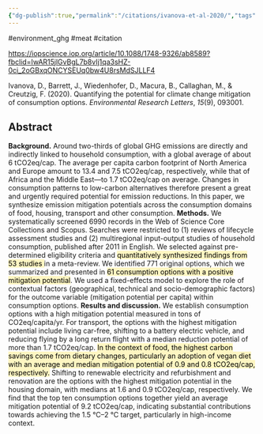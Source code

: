```yaml
---
{"dg-publish":true,"permalink":"/citations/ivanova-et-al-2020/","tags":["#environment_ghg","#meat","#citation"],"created":"2025-10-23T17:42:46.245+01:00","updated":"2025-10-23T18:06:08.927+01:00"}
---
```


#environment_ghg  #meat #citation 


https://iopscience.iop.org/article/10.1088/1748-9326/ab8589?fbclid=IwAR15jlGvBgL7b8vIj1qa3sHZ-0ci_2oGBxqONCYSEUq0bw4U8rsMdSJLLF4

Ivanova, D., Barrett, J., Wiedenhofer, D., Macura, B., Callaghan, M., & Creutzig, F. (2020). Quantifying the potential for climate change mitigation of consumption options. _Environmental Research Letters_, _15_(9), 093001.
## Abstract

**Background.** Around two-thirds of global GHG emissions are directly and indirectly linked to household consumption, with a global average of about 6 tCO2eq/cap. The average per capita carbon footprint of North America and Europe amount to 13.4 and 7.5 tCO2eq/cap, respectively, while that of Africa and the Middle East—to 1.7 tCO2eq/cap on average. Changes in consumption patterns to low-carbon alternatives therefore present a great and urgently required potential for emission reductions. In this paper, we synthesize emission mitigation potentials across the consumption domains of food, housing, transport and other consumption. **Methods.** We systematically screened 6990 records in the Web of Science Core Collections and Scopus. Searches were restricted to (1) reviews of lifecycle assessment studies and (2) multiregional input-output studies of household consumption, published after 2011 in English. We selected against pre-determined eligibility criteria and <mark style="background: #FFF3A3A6;">quantitatively synthesized findings from 53 studies </mark>in a meta-review. We identified 771 original options, which we summarized and presented in <mark style="background: #FFF3A3A6;">61 consumption options with a positive mitigation potential</mark>. We used a fixed-effects model to explore the role of contextual factors (geographical, technical and socio-demographic factors) for the outcome variable (mitigation potential per capita) within consumption options. **Results and discussion.** We establish consumption options with a high mitigation potential measured in tons of CO2eq/capita/yr. For transport, the options with the highest mitigation potential include living car-free, shifting to a battery electric vehicle, and reducing flying by a long return flight with a median reduction potential of more than 1.7 tCO2eq/cap. <mark style="background: #FFF3A3A6;">In the context of food, the highest carbon savings come from dietary changes, particularly an adoption of vegan diet with an average and median mitigation potential of 0.9 and 0.8 tCO2eq/cap, respectively.</mark> Shifting to renewable electricity and refurbishment and renovation are the options with the highest mitigation potential in the housing domain, with medians at 1.6 and 0.9 tCO2eq/cap, respectively. We find that the top ten consumption options together yield an average mitigation potential of 9.2 tCO2eq/cap, indicating substantial contributions towards achieving the 1.5 °C–2 °C target, particularly in high-income context.